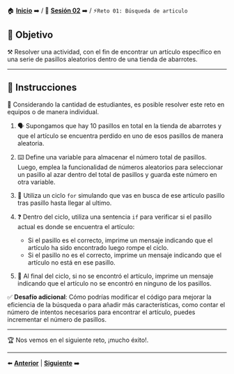 🏠 [**Inicio**](../../Readme.md) ➡️ / 📖 [**Sesión 02**](../Readme.md) ➡️ / ⚡`Reto 01: Búsqueda de articulo`


## 🎯 Objetivo

⚒️ Resolver una actividad, con el fin de encontrar un artículo específico en una serie de pasillos aleatorios dentro de una tienda de abarrotes.

---

## 📝 Instrucciones

👥 Considerando la cantidad de estudiantes, es posible resolver este reto en equipos o de manera individual.

1. 🗣️ Supongamos que hay 10 pasillos en total en la tienda de abarrotes y que el artículo se encuentra perdido en uno de esos pasillos de manera aleatoria.

2. ⌨️ Define una variable para almacenar el número total de pasillos. Luego, emplea la funcionalidad de números aleatorios para seleccionar un pasillo al azar dentro del total de pasillos y guarda este número en otra variable.

3. 🔄 Utiliza un ciclo `for` simulando que vas en busca de ese articulo pasillo tras pasillo hasta llegar al ultimo.

4. ❓ Dentro del ciclo, utiliza una sentencia `if` para verificar si el pasillo actual es donde se encuentra el artículo:
   - Si el pasillo es el correcto, imprime un mensaje indicando que el artículo ha sido encontrado luego rompe el ciclo.
   - Si el pasillo no es el correcto, imprime un mensaje indicando que el artículo no está en ese pasillo.

5. 🧮 Al final del ciclo, si no se encontró el artículo, imprime un mensaje indicando que el artículo no se encontró en ninguno de los pasillos.

✅ **Desafío adicional**: Cómo podrías modificar el código para mejorar la eficiencia de la búsqueda o para añadir más características, como contar el número de intentos necesarios para encontrar el artículo, puedes incrementar el número de pasillos.

---

🏆 Nos vemos en el siguiente reto, ¡mucho éxito!.

---

⬅️ [**Anterior**](../Readme.md) | [**Siguiente**](../Ejemplo-03/Readme.md) ➡️